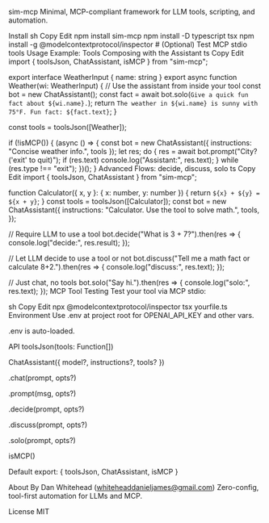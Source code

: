 sim-mcp
Minimal, MCP-compliant framework for LLM tools, scripting, and automation.

Install
sh
Copy
Edit
npm install sim-mcp
npm install -D typescript tsx
npm install -g @modelcontextprotocol/inspector # (Optional) Test MCP stdio tools
Usage
Example: Tools Composing with the Assistant
ts
Copy
Edit
import { toolsJson, ChatAssistant, isMCP } from "sim-mcp";

export interface WeatherInput { name: string }
export async function Weather(wi: WeatherInput) {
// Use the assistant from inside your tool
const bot = new ChatAssistant();
const fact = await bot.solo(`Give a quick fun fact about ${wi.name}.`);
return `The weather in ${wi.name} is sunny with 75°F. Fun fact: ${fact.text}`;
}

const tools = toolsJson([Weather]);

if (!isMCP()) {
(async () => {
const bot = new ChatAssistant({
instructions: "Concise weather info.",
tools
});
let res;
do {
res = await bot.prompt("City? ('exit' to quit)");
if (res.text) console.log("Assistant:", res.text);
} while (res.type !== "exit");
})();
}
Advanced Flows: decide, discuss, solo
ts
Copy
Edit
import { toolsJson, ChatAssistant } from "sim-mcp";

function Calculator({ x, y }: { x: number, y: number }) {
return `${x} + ${y} = ${x + y}`;
}
const tools = toolsJson([Calculator]);
const bot = new ChatAssistant({
instructions: "Calculator. Use the tool to solve math.",
tools,
});

// Require LLM to use a tool
bot.decide("What is 3 + 7?").then(res => {
console.log("decide:", res.result);
});

// Let LLM decide to use a tool or not
bot.discuss("Tell me a math fact or calculate 8+2.").then(res => {
console.log("discuss:", res.text);
});

// Just chat, no tools
bot.solo("Say hi.").then(res => {
console.log("solo:", res.text);
});
MCP Tool Testing
Test your tool via MCP stdio:

sh
Copy
Edit
npx @modelcontextprotocol/inspector tsx yourfile.ts
Environment
Use .env at project root for OPENAI_API_KEY and other vars.

.env is auto-loaded.

API
toolsJson(tools: Function[])

ChatAssistant({ model?, instructions?, tools? })

.chat(prompt, opts?)

.prompt(msg, opts?)

.decide(prompt, opts?)

.discuss(prompt, opts?)

.solo(prompt, opts?)

isMCP()

Default export: { toolsJson, ChatAssistant, isMCP }

About
By Dan Whitehead (whiteheaddanieljames@gmail.com)
Zero-config, tool-first automation for LLMs and MCP.

License
MIT
